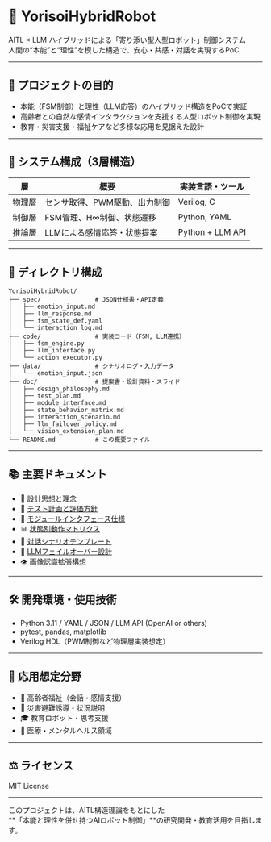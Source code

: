 # 🤖 YorisoiHybridRobot

AITL × LLM ハイブリッドによる「寄り添い型人型ロボット」制御システム  
人間の“本能”と“理性”を模した構造で、安心・共感・対話を実現するPoC

---

## 🎯 プロジェクトの目的

- 本能（FSM制御）と理性（LLM応答）のハイブリッド構造をPoCで実証
- 高齢者との自然な感情インタラクションを支援する人型ロボット制御を実現
- 教育・災害支援・福祉ケアなど多様な応用を見据えた設計

---

## 🧠 システム構成（3層構造）

| 層         | 概要                                   | 実装言語・ツール           |
|------------|----------------------------------------|----------------------------|
| 物理層     | センサ取得、PWM駆動、出力制御         | Verilog, C                |
| 制御層     | FSM管理、H∞制御、状態遷移             | Python, YAML              |
| 推論層     | LLMによる感情応答・状態提案            | Python + LLM API          |

---

## 📁 ディレクトリ構成

```
YorisoiHybridRobot/
├── spec/               # JSON仕様書・API定義
│   ├── emotion_input.md
│   ├── llm_response.md
│   ├── fsm_state_def.yaml
│   └── interaction_log.md
├── code/               # 実装コード（FSM, LLM連携）
│   ├── fsm_engine.py
│   ├── llm_interface.py
│   └── action_executor.py
├── data/               # シナリオログ・入力データ
│   └── emotion_input.json
├── doc/                # 提案書・設計資料・スライド
│   ├── design_philosophy.md
│   ├── test_plan.md
│   ├── module_interface.md
│   ├── state_behavior_matrix.md
│   ├── interaction_scenario.md
│   ├── llm_failover_policy.md
│   └── vision_extension_plan.md
└── README.md           # この概要ファイル
```

---

## 📚 主要ドキュメント

- 🧭 [設計思想と理念](./doc/design_philosophy.md)
- 🧪 [テスト計画と評価方針](./doc/test_plan.md)
- 🔧 [モジュールインタフェース仕様](./doc/module_interface.md)
- 📊 [状態別動作マトリクス](./doc/state_behavior_matrix.md)
- 💬 [対話シナリオテンプレート](./doc/interaction_scenario.md)
- 🔁 [LLMフェイルオーバー設計](./doc/llm_failover_policy.md)
- 👁️ [画像認識拡張構想](./doc/vision_extension_plan.md)

---

## 🛠️ 開発環境・使用技術

- Python 3.11 / YAML / JSON / LLM API (OpenAI or others)
- pytest, pandas, matplotlib
- Verilog HDL（PWM制御など物理層実装想定）

---

## 🧩 応用想定分野

- 👵 高齢者福祉（会話・感情支援）
- 🚨 災害避難誘導・状況説明
- 🎓 教育ロボット・思考支援
- 🏥 医療・メンタルヘルス領域

---

## ⚖️ ライセンス

MIT License

---

このプロジェクトは、AITL構造理論をもとにした  
**「本能と理性を併せ持つAIロボット制御」**の研究開発・教育活用を目指します。
